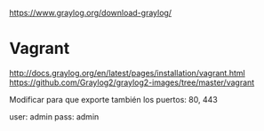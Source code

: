 https://www.graylog.org/download-graylog/


# Vagrant
http://docs.graylog.org/en/latest/pages/installation/vagrant.html
https://github.com/Graylog2/graylog2-images/tree/master/vagrant

Modificar para que exporte también los puertos: 80, 443

user: admin
pass: admin
